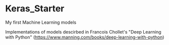 # Keras_Starter
My first Machine Learning models

Implementations of models descirbed in Francois Chollet's "Deep Learning with Python" 
(https://www.manning.com/books/deep-learning-with-python)
